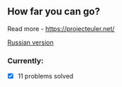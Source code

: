 ## How far you can go?
Read more - https://projecteuler.net/

[Russian version](https://euler.jakumo.org/problems.html)
### Currently:
- [x] 11 problems solved
